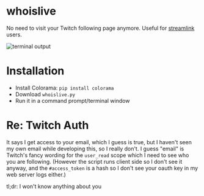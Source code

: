# whoislive

No need to visit your Twitch following page anymore. Useful for [streamlink](https://github.com/streamlink/streamlink) users.

![terminal output](http://i.imgur.com/Ysz5epa.png)

# Installation

- Install Colorama: `pip install colorama`
- Download `whoislive.py`
- Run it in a command prompt/terminal window

# Re: Twitch Auth

It says I get access to your email, which I guess is true, but I haven't seen my own email while developing this, so I really don't. I guess "email" is Twitch's fancy wording for the `user_read` scope which I need to see who you are following.
(However the script runs client side so I don't see it anyway, and the `#access_token` is a hash so I don't see your oauth key in my web server logs either.)

tl;dr: I won't know anything about you